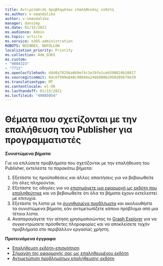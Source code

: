 ```yaml
---
title: Αντιμετώπιση προβλημάτων επαλήθευσης εκδότη
ms.author: v-smandalika
author: v-smandalika
manager: dansimp
ms.date: 01/15/2021
ms.audience: Admin
ms.topic: article
ms.service: o365-administration
ROBOTS: NOINDEX, NOFOLLOW
localization_priority: Priority
ms.collection: Adm_O365
ms.custom:
- "9004323"
- "7712"
ms.openlocfilehash: d4d0a78256a869ef4c1e19fe1ceb590824b10817
ms.sourcegitcommit: 6dc6f999e840c90694a246b90062950205679420
ms.translationtype: MT
ms.contentlocale: el-GR
ms.lasthandoff: 01/15/2021
ms.locfileid: "49885054"
---
```

# <a name="issues-related-to-publisher-verification-for-developers"></a>Θέματα που σχετίζονται με την επαλήθευση του Publisher για προγραμματιστές

**Συνιστώμενα βήματα** 

Για να επιλύσετε προβλήματα που σχετίζονται με την επαλήθευση του Publisher, εκτελέστε τα παρακάτω βήματα:

1. Εξετάστε τις προϋποθέσεις και άλλες απαιτήσεις για να βεβαιωθείτε ότι όλες πληρούνται.
2. Εξετάστε τις οδηγίες για να [επισημάνετε μια εφαρμογή ως εκδότη που επαληθεύτηκε](https://docs.microsoft.com/azure/active-directory/develop/mark-app-as-publisher-verified) και να βεβαιωθείτε ότι όλα τα βήματα έχουν εκτελεστεί με επιτυχία.
3. Εξετάστε τη λίστα με τα [συνηθισμένα προβλήματα](https://docs.microsoft.com/azure/active-directory/develop/troubleshoot-publisher-verification#common-issues) και ακολουθήστε τα συνιστώμενα βήματα, εάν αντιμετωπίζετε κάποιο πρόβλημα από μια τέτοια λίστα.
4. Αναπαραγάγετε την αίτηση χρησιμοποιώντας το [Graph Explorer](https://docs.microsoft.com/azure/active-directory/develop/troubleshoot-publisher-verification#making-microsoft-graph-api-calls) για να συγκεντρώσετε πρόσθετες πληροφορίες και να αποκλείσετε τυχόν προβλήματα στο περιβάλλον εργασίας χρήστη.

**Προτεινόμενα έγγραφα**

- [Επαλήθευση εκδότη-επισκόπηση](https://docs.microsoft.com/azure/active-directory/develop/publisher-verification-overview) 
- [Σήμανση της εφαρμογής σας ως επαληθευμένου εκδότη](https://docs.microsoft.com/azure/active-directory/develop/mark-app-as-publisher-verified) 
- [Αντιμετώπιση προβλημάτων επαλήθευσης εκδότη](https://docs.microsoft.com/azure/active-directory/develop/troubleshoot-publisher-verification)

